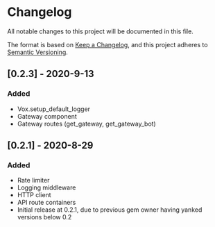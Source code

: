 # Changelog

All notable changes to this project will be documented in this file.

The format is based on [Keep a Changelog](https://keepachangelog.com/en/1.0.0/),
and this project adheres to [Semantic Versioning](https://semver.org/spec/v2.0.0.html).

## [0.2.3] - 2020-9-13

### Added

- Vox.setup_default_logger
- Gateway component
- Gateway routes (get_gateway, get_gateway_bot)

## [0.2.1] - 2020-8-29

### Added

- Rate limiter
- Logging middleware
- HTTP client
- API route containers
- Initial release at 0.2.1, due to previous gem owner having yanked versions below 0.2

<!-- markdownlint-disable-file MD024 -->
